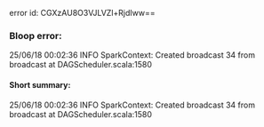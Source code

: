 error id: CGXzAU8O3VJLVZl+RjdIww==
### Bloop error:

25/06/18 00:02:36 INFO SparkContext: Created broadcast 34 from broadcast at DAGScheduler.scala:1580
#### Short summary: 

25/06/18 00:02:36 INFO SparkContext: Created broadcast 34 from broadcast at DAGScheduler.scala:1580